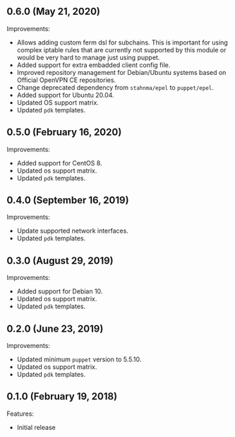 ## 0.6.0 (May 21, 2020)

Improvements:

- Allows adding custom ferm dsl for subchains. This is important for using complex iptable rules that are currently not supported by this module or would be very hard to manage just using puppet.
- Added support for extra embadded client config file.
- Improved repository management for Debian/Ubuntu systems based on Official OpenVPN CE repositories.
- Change deprecated dependency from `stahnma/epel` to `puppet/epel`.
- Added support for Ubuntu 20.04.
- Updated OS support matrix.
- Updated `pdk` templates.

## 0.5.0 (February 16, 2020)

Improvements:

- Added support for CentOS 8.
- Updated os support matrix.
- Updated `pdk` templates.

## 0.4.0 (September 16, 2019)

Improvements:

- Update supported network interfaces.
- Updated `pdk` templates.

## 0.3.0 (August 29, 2019)

Improvements:

- Added support for Debian 10.
- Updated os support matrix.
- Updated `pdk` templates.

## 0.2.0 (June 23, 2019)

Improvements:

- Updated minimum `puppet` version to 5.5.10.
- Updated os support matrix.
- Updated `pdk` templates.

## 0.1.0 (February 19, 2018)

Features:

  - Initial release
